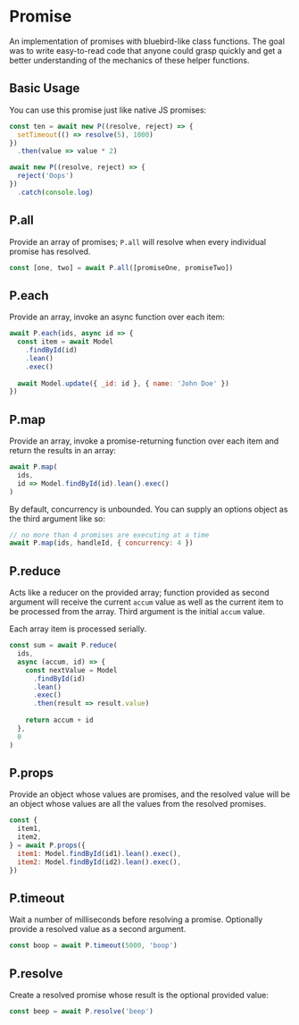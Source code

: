 # Promise
An implementation of promises with bluebird-like class functions.  The goal was to write easy-to-read code that anyone could grasp quickly and get a better understanding of the mechanics of these helper functions.

## Basic Usage
You can use this promise just like native JS promises:

```js
const ten = await new P((resolve, reject) => {
  setTimeout(() => resolve(5), 1000)
})
  .then(value => value * 2)

await new P((resolve, reject) => {
  reject('Oops')
})
  .catch(console.log)
```

## P.all
Provide an array of promises; `P.all` will resolve when every individual promise has resolved.

```js
const [one, two] = await P.all([promiseOne, promiseTwo])
```

## P.each
Provide an array, invoke an async function over each item:

```js
await P.each(ids, async id => {
  const item = await Model
    .findById(id)
    .lean()
    .exec()
    
  await Model.update({ _id: id }, { name: 'John Doe' })
})
```

## P.map
Provide an array, invoke a promise-returning function over each item and return the results in an array:

```js
await P.map(
  ids, 
  id => Model.findById(id).lean().exec()
)
```

By default, concurrency is unbounded.  You can supply an options object as the third argument like so:
```js
// no more than 4 promises are executing at a time
await P.map(ids, handleId, { concurrency: 4 })
```


## P.reduce
Acts like a reducer on the provided array; function provided as second argument will receive the current `accum` value as well as the current item to be processed from the array.  Third argument is the initial `accum` value.

Each array item is processed serially.

```js
const sum = await P.reduce(
  ids, 
  async (accum, id) => {
    const nextValue = Model
      .findById(id)
      .lean()
      .exec()
      .then(result => result.value)
      
    return accum + id
  },
  0
)
```

## P.props
Provide an object whose values are promises, and the resolved value will be an object whose values are all the values from the resolved promises.

```js
const {
  item1,
  item2,
} = await P.props({
  item1: Model.findById(id1).lean().exec(),
  item2: Model.findById(id2).lean().exec(),
})
```

## P.timeout
Wait a number of milliseconds before resolving a promise.  Optionally provide a resolved value as a second argument.

```js
const boop = await P.timeout(5000, 'boop')
```

## P.resolve
Create a resolved promise whose result is the optional provided value:

```js
const beep = await P.resolve('beep')
```
